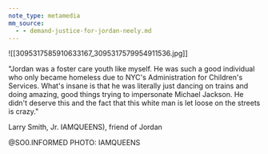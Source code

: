 ```yaml
---
note_type: metamedia
mm_source:
  - - demand-justice-for-jordan-neely.md
---
```


![[3095317585910633167_3095317579954911536.jpg]]

"Jordan was a foster care youth like myself. He was
such a good individual who only became homeless
due to NYC's Administration for Children's Services.
What's insane is that he was literally just dancing on
trains and doing amazing, good things trying to
impersonate Michael Jackson. He didn't deserve
this and the fact that this white man is let loose on
the streets is crazy."

Larry Smith, Jr. IAMQUEENS), friend of Jordan

@SO0.INFORMED
PHOTO: IAMQUEENS

